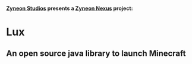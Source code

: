 #### [Zyneon Studios](https://www.zyneonstudios.com) presents a [Zyneon Nexus](https://nexus.zyneonstudios.com) project:
# Lux
## An open source java library to launch Minecraft